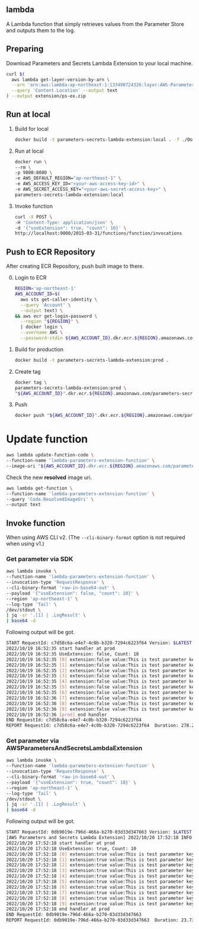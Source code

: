lambda
---

A Lambda function that simply retrieves values from the Parameter Store and outputs them to the log.

## Preparing

Download Parameters and Secrets Lambda Extension to your local machine.

```bash
curl $(
  aws lambda get-layer-version-by-arn \
  --arn 'arn:aws:lambda:ap-northeast-1:133490724326:layer:AWS-Parameters-and-Secrets-Lambda-Extension:2' \
  --query 'Content.Location' --output text
) --output extension/ps-ex.zip
```

## Run at local

1. Build for local

    ```bash
    docker build -t parameters-secrets-lambda-extension:local . -f ./Dockerfile_local
    ```

2. Run at local

    ```bash
    docker run \
    --rm \
    -p 9000:8080 \
    -e AWS_DEFAULT_REGION="ap-northeast-1" \
    -e AWS_ACCESS_KEY_ID="<your-aws-access-key-id>" \
    -e AWS_SECRET_ACCESS_KEY="<your-aws-secret-access-key>" \
    parameters-secrets-lambda-extension:local
    ```

3. Invoke function

    ```bash
    curl -X POST \
    -H 'Content-Type: application/json' \
    -d '{"useExtension": true, "count": 10}' \
    http://localhost:9000/2015-03-31/functions/function/invocations
    ```

## Push to ECR Repository

After creating ECR Repository, push built image to there.

0. Login to ECR

    ```bash
    REGION='ap-northeast-1'
    AWS_ACCOUNT_ID=$(
      aws sts get-caller-identity \
      --query 'Account' \
      --output text) \
    && aws ecr get-login-password \
      --region "${REGION}" \
      | docker login \
      --username AWS \
      --password-stdin ${AWS_ACCOUNT_ID}.dkr.ecr.${REGION}.amazonaws.com
    ```

1. Build for production

    ```bash
    docker build -t parameters-secrets-lambda-extension:prod .
    ```

2. Create tag

    ```bash
    docker tag \
    parameters-secrets-lambda-extension:prod \
    "${AWS_ACCOUNT_ID}".dkr.ecr.${REGION}.amazonaws.com/parameters-secrets-lambda-extension:latest
    ```

3. Push

    ```bash
    docker push "${AWS_ACCOUNT_ID}".dkr.ecr.${REGION}.amazonaws.com/parameters-secrets-lambda-extension:latest
    ```

# Update function

```bash
aws lambda update-function-code \
--function-name 'lambda-parameters-extension-function' \
--image-uri "${AWS_ACCOUNT_ID}.dkr.ecr.${REGION}.amazonaws.com/parameters-secrets-lambda-extension:latest"
```

Check the new **resolved** image uri.

```bash
aws lambda get-function \
--function-name 'lambda-parameters-extension-function' \
--query 'Code.ResolvedImageUri' \
--output text
```

## Invoke function

When using AWS CLI v2. (The `--cli-binary-format` option is not required when using v1.)

### Get parameter via SDK

```bash
aws lambda invoke \
--function-name 'lambda-parameters-extension-function' \
--invocation-type 'RequestResponse' \
--cli-binary-format 'raw-in-base64-out' \
--payload '{"useExtension": false, "count": 10}' \
--region 'ap-northeast-1' \
--log-type 'Tail' \
/dev/stdout \
| jq -sr '.[1] | .LogResult' \
| base64 -d
```

Following output will be got.

```bash
START RequestId: c7d58c6a-e4e7-4c0b-b320-7294c6223f64 Version: $LATEST
2022/10/19 16:52:35 start handler at prod
2022/10/19 16:52:35 UseExtension: false, Count: 10
2022/10/19 16:52:35 [0] extension:false value:This is test parameter key:/test/lambda-parameters-extension
2022/10/19 16:52:35 [1] extension:false value:This is test parameter key:/test/lambda-parameters-extension
2022/10/19 16:52:35 [2] extension:false value:This is test parameter key:/test/lambda-parameters-extension
2022/10/19 16:52:35 [3] extension:false value:This is test parameter key:/test/lambda-parameters-extension
2022/10/19 16:52:35 [4] extension:false value:This is test parameter key:/test/lambda-parameters-extension
2022/10/19 16:52:35 [5] extension:false value:This is test parameter key:/test/lambda-parameters-extension
2022/10/19 16:52:35 [6] extension:false value:This is test parameter key:/test/lambda-parameters-extension
2022/10/19 16:52:36 [7] extension:false value:This is test parameter key:/test/lambda-parameters-extension
2022/10/19 16:52:36 [8] extension:false value:This is test parameter key:/test/lambda-parameters-extension
2022/10/19 16:52:36 [9] extension:false value:This is test parameter key:/test/lambda-parameters-extension
2022/10/19 16:52:36 [prod] end handler
END RequestId: c7d58c6a-e4e7-4c0b-b320-7294c6223f64
REPORT RequestId: c7d58c6a-e4e7-4c0b-b320-7294c6223f64	Duration: 278.26 ms	Billed Duration: 279 ms	Memory Size: 128 MB	Max Memory Used: 26 MB
```

### Get parameter via AWSParametersAndSecretsLambdaExtension

```bash
aws lambda invoke \
--function-name 'lambda-parameters-extension-function' \
--invocation-type 'RequestResponse' \
--cli-binary-format 'raw-in-base64-out' \
--payload '{"useExtension": true, "count": 10}' \
--region 'ap-northeast-1' \
--log-type 'Tail' \
/dev/stdout \
| jq -sr '.[1] | .LogResult' \
| base64 -d
```

Following output will be got.

```bash
START RequestId: 0db9019e-796d-466a-b270-03d33d347663 Version: $LATEST
[AWS Parameters and Secrets Lambda Extension] 2022/10/20 17:52:18 INFO ready to serve traffic
2022/10/20 17:52:18 start handler at prod
2022/10/20 17:52:18 UseExtension: true, Count: 10
2022/10/20 17:52:18 [0] extension:true value:This is test parameter key:/test/lambda-parameters-extension
2022/10/20 17:52:18 [1] extension:true value:This is test parameter key:/test/lambda-parameters-extension
2022/10/20 17:52:18 [2] extension:true value:This is test parameter key:/test/lambda-parameters-extension
2022/10/20 17:52:18 [3] extension:true value:This is test parameter key:/test/lambda-parameters-extension
2022/10/20 17:52:18 [4] extension:true value:This is test parameter key:/test/lambda-parameters-extension
2022/10/20 17:52:18 [5] extension:true value:This is test parameter key:/test/lambda-parameters-extension
2022/10/20 17:52:18 [6] extension:true value:This is test parameter key:/test/lambda-parameters-extension
2022/10/20 17:52:18 [7] extension:true value:This is test parameter key:/test/lambda-parameters-extension
2022/10/20 17:52:18 [8] extension:true value:This is test parameter key:/test/lambda-parameters-extension
2022/10/20 17:52:18 [9] extension:true value:This is test parameter key:/test/lambda-parameters-extension
2022/10/20 17:52:18 end handler at prod
END RequestId: 0db9019e-796d-466a-b270-03d33d347663
REPORT RequestId: 0db9019e-796d-466a-b270-03d33d347663	Duration: 23.73 ms	Billed Duration: 24 ms	Memory Size: 128 MB	Max Memory Used: 44 MB
```